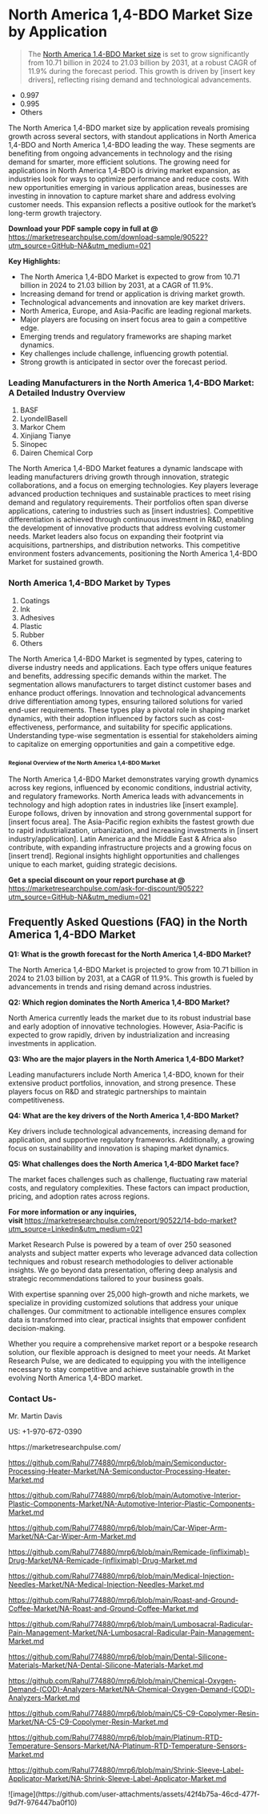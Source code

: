 <h1>North America 1,4-BDO Market&nbsp;Size by Application</h1><blockquote><p>The <a href="https://marketresearchpulse.com/download-sample/90522?utm_source=GitHub-NA&amp;utm_medium=021">North America 1,4-BDO Market size</a> is set to grow significantly from 10.71 billion in 2024 to 21.03 billion by 2031, at a robust CAGR of 11.9% during the forecast period. This growth is driven by [insert key drivers], reflecting rising demand and technological advancements.</p></blockquote><ul><li>0.997<li> 0.995<li> Others</li></ul><p>The North America 1,4-BDO market size by application reveals promising growth across several sectors, with standout applications in North America 1,4-BDO and North America 1,4-BDO leading the way. These segments are benefiting from ongoing advancements in technology and the rising demand for smarter, more efficient solutions. The growing need for applications in North America 1,4-BDO is driving market expansion, as industries look for ways to optimize performance and reduce costs. With new opportunities emerging in various application areas, businesses are investing in innovation to capture market share and address evolving customer needs. This expansion reflects a positive outlook for the market’s long-term growth trajectory.</p><p><strong>Download your PDF sample copy in full at @ </strong><a href="https://marketresearchpulse.com/download-sample/90522?utm_source=GitHub-NA&amp;utm_medium=021">https://marketresearchpulse.com/download-sample/90522?utm_source=GitHub-NA&amp;utm_medium=021</a></p><p><strong>Key Highlights: </strong></p><ul><li>The North America 1,4-BDO Market is expected to grow from 10.71 billion in 2024 to 21.03 billion by 2031, at a CAGR of 11.9%.</li><li>Increasing demand for trend or application is driving market growth.</li><li>Technological advancements and innovation are key market drivers.</li><li>North America, Europe, and Asia-Pacific are leading regional markets.</li><li>Major players are focusing on insert focus area to gain a competitive edge.</li><li>Emerging trends and regulatory frameworks are shaping market dynamics.</li><li>Key challenges include challenge, influencing growth potential.</li><li>Strong growth is anticipated in sector over the forecast period.</li></ul><h3>Leading Manufacturers in the North America 1,4-BDO Market: A Detailed Industry Overview</h3><ol><li>BASF</li><li>LyondellBasell</li><li>Markor Chem</li><li>Xinjiang Tianye</li><li>Sinopec</li><li>Dairen Chemical Corp</li></ol><div class="flex max-w-full flex-col flex-grow"><div class="min-h-8 text-message flex w-full flex-col items-end gap-2 whitespace-normal break-words [.text-message+&amp;]:mt-5" dir="auto" data-message-author-role="assistant" data-message-id="fd8432e4-4910-450d-b182-61b7bfb0a01f" data-message-model-slug="gpt-4o"><div class="flex w-full flex-col gap-1 empty:hidden first:pt-[3px]"><div class="markdown prose w-full break-words dark:prose-invert light"><p>The North America 1,4-BDO Market features a dynamic landscape with leading manufacturers driving growth through innovation, strategic collaborations, and a focus on emerging technologies. Key players leverage advanced production techniques and sustainable practices to meet rising demand and regulatory requirements. Their portfolios often span diverse applications, catering to industries such as [insert industries]. Competitive differentiation is achieved through continuous investment in R&amp;D, enabling the development of innovative products that address evolving customer needs. Market leaders also focus on expanding their footprint via acquisitions, partnerships, and distribution networks. This competitive environment fosters advancements, positioning the North America 1,4-BDO Market for sustained growth.</p></div></div></div></div><h3>North America 1,4-BDO Market by Types</h3><ol><li>Coatings<li> Ink<li> Adhesives<li> Plastic<li> Rubber<li> Others</li></ol><div class="flex max-w-full flex-col flex-grow"><div class="min-h-8 text-message flex w-full flex-col items-end gap-2 whitespace-normal break-words [.text-message+&amp;]:mt-5" dir="auto" data-message-author-role="assistant" data-message-id="084470be-0bb7-4664-bddf-5156b4f41249" data-message-model-slug="gpt-4o-mini"><div class="flex w-full flex-col gap-1 empty:hidden first:pt-[3px]"><div class="markdown prose w-full break-words dark:prose-invert light"><p>The North America 1,4-BDO Market is segmented by types, catering to diverse industry needs and applications. Each type offers unique features and benefits, addressing specific demands within the market. The segmentation allows manufacturers to target distinct customer bases and enhance product offerings. Innovation and technological advancements drive differentiation among types, ensuring tailored solutions for varied end-user requirements. These types play a pivotal role in shaping market dynamics, with their adoption influenced by factors such as cost-effectiveness, performance, and suitability for specific applications. Understanding type-wise segmentation is essential for stakeholders aiming to capitalize on emerging opportunities and gain a competitive edge.</p></div></div></div></div><h3><span style="font-size: 11px;">Regional Overview of the North America 1,4-BDO Market</span></h3><div class="flex max-w-full flex-col flex-grow"><div class="min-h-8 text-message flex w-full flex-col items-end gap-2 whitespace-normal break-words [.text-message+&amp;]:mt-5" dir="auto" data-message-author-role="assistant" data-message-id="e9038762-ce64-4e30-91c9-9bd413514231" data-message-model-slug="gpt-4o-mini"><div class="flex w-full flex-col gap-1 empty:hidden first:pt-[3px]"><div class="markdown prose w-full break-words dark:prose-invert light"><p>The North America 1,4-BDO Market demonstrates varying growth dynamics across key regions, influenced by economic conditions, industrial activity, and regulatory frameworks. North America leads with advancements in technology and high adoption rates in industries like [insert example]. Europe follows, driven by innovation and strong governmental support for [insert focus area]. The Asia-Pacific region exhibits the fastest growth due to rapid industrialization, urbanization, and increasing investments in [insert industry/application]. Latin America and the Middle East &amp; Africa also contribute, with expanding infrastructure projects and a growing focus on [insert trend]. Regional insights highlight opportunities and challenges unique to each market, guiding strategic decisions.</p></div></div></div></div><p><strong>Get a special discount on your report purchase at @ </strong><a href="https://marketresearchpulse.com/ask-for-discount/90522?utm_source=GitHub-NA&amp;utm_medium=021">https://marketresearchpulse.com/ask-for-discount/90522?utm_source=GitHub-NA&amp;utm_medium=021</a></p><h2>Frequently Asked Questions (FAQ) in the North America 1,4-BDO Market</h2><p><strong>Q1: What is the growth forecast for the North America 1,4-BDO Market?</strong></p><p>The North America 1,4-BDO Market is projected to grow from 10.71 billion in 2024 to 21.03 billion by 2031, at a CAGR of 11.9%. This growth is fueled by advancements in trends and rising demand across industries.</p><p><strong>Q2: Which region dominates the North America 1,4-BDO Market?</strong></p><p>North America currently leads the market due to its robust industrial base and early adoption of innovative technologies. However, Asia-Pacific is expected to grow rapidly, driven by industrialization and increasing investments in application.</p><p><strong>Q3: Who are the major players in the North America 1,4-BDO Market?</strong></p><p>Leading manufacturers include North America 1,4-BDO, known for their extensive product portfolios, innovation, and strong presence. These players focus on R&amp;D and strategic partnerships to maintain competitiveness.</p><p><strong>Q4: What are the key drivers of the North America 1,4-BDO Market?</strong></p><p>Key drivers include technological advancements, increasing demand for application, and supportive regulatory frameworks. Additionally, a growing focus on sustainability and innovation is shaping market dynamics.</p><p><strong>Q5: What challenges does the North America 1,4-BDO Market face?</strong></p><p>The market faces challenges such as challenge, fluctuating raw material costs, and regulatory complexities. These factors can impact production, pricing, and adoption rates across regions.</p><p><strong>For more information or any inquiries, visit&nbsp;</strong><a href="https://marketresearchpulse.com/report/90522/14-bdo-market?utm_source=Linkedin&utm_medium=021">https://marketresearchpulse.com/report/90522/14-bdo-market?utm_source=Linkedin&utm_medium=021</a></p><p>Market Research Pulse is powered by a team of over 250 seasoned analysts and subject matter experts who leverage advanced data collection techniques and robust research methodologies to deliver actionable insights. We go beyond data presentation, offering deep analysis and strategic recommendations tailored to your business goals.</p><p>With expertise spanning over 25,000 high-growth and niche markets, we specialize in providing customized solutions that address your unique challenges. Our commitment to actionable intelligence ensures complex data is transformed into clear, practical insights that empower confident decision-making.</p><p>Whether you require a comprehensive market report or a bespoke research solution, our flexible approach is designed to meet your needs. At Market Research Pulse, we are dedicated to equipping you with the intelligence necessary to stay competitive and achieve sustainable growth in the evolving North America 1,4-BDO market.</p><h3><strong>Contact Us-</strong></h3><p>Mr. Martin Davis</p><p>US: +1-970-672-0390</p><p>https://marketresearchpulse.com/</p><p><a href="https://github.com/Rahul774880/mrp6/blob/main/Semiconductor-Processing-Heater-Market/NA-Semiconductor-Processing-Heater-Market.md">https://github.com/Rahul774880/mrp6/blob/main/Semiconductor-Processing-Heater-Market/NA-Semiconductor-Processing-Heater-Market.md</a></p><p><a href="https://github.com/Rahul774880/mrp6/blob/main/Automotive-Interior-Plastic-Components-Market/NA-Automotive-Interior-Plastic-Components-Market.md">https://github.com/Rahul774880/mrp6/blob/main/Automotive-Interior-Plastic-Components-Market/NA-Automotive-Interior-Plastic-Components-Market.md</a></p><p><a href="https://github.com/Rahul774880/mrp6/blob/main/Car-Wiper-Arm-Market/NA-Car-Wiper-Arm-Market.md">https://github.com/Rahul774880/mrp6/blob/main/Car-Wiper-Arm-Market/NA-Car-Wiper-Arm-Market.md</a></p><p><a href="https://github.com/Rahul774880/mrp6/blob/main/Remicade-(infliximab)-Drug-Market/NA-Remicade-(infliximab)-Drug-Market.md">https://github.com/Rahul774880/mrp6/blob/main/Remicade-(infliximab)-Drug-Market/NA-Remicade-(infliximab)-Drug-Market.md</a></p><p><a href="https://github.com/Rahul774880/mrp6/blob/main/Medical-Injection-Needles-Market/NA-Medical-Injection-Needles-Market.md">https://github.com/Rahul774880/mrp6/blob/main/Medical-Injection-Needles-Market/NA-Medical-Injection-Needles-Market.md</a></p><p><a href="https://github.com/Rahul774880/mrp6/blob/main/Roast-and-Ground-Coffee-Market/NA-Roast-and-Ground-Coffee-Market.md">https://github.com/Rahul774880/mrp6/blob/main/Roast-and-Ground-Coffee-Market/NA-Roast-and-Ground-Coffee-Market.md</a></p><p><a href="https://github.com/Rahul774880/mrp6/blob/main/Lumbosacral-Radicular-Pain-Management-Market/NA-Lumbosacral-Radicular-Pain-Management-Market.md">https://github.com/Rahul774880/mrp6/blob/main/Lumbosacral-Radicular-Pain-Management-Market/NA-Lumbosacral-Radicular-Pain-Management-Market.md</a></p><p><a href="https://github.com/Rahul774880/mrp6/blob/main/Dental-Silicone-Materials-Market/NA-Dental-Silicone-Materials-Market.md">https://github.com/Rahul774880/mrp6/blob/main/Dental-Silicone-Materials-Market/NA-Dental-Silicone-Materials-Market.md</a></p><p><a href="https://github.com/Rahul774880/mrp6/blob/main/Chemical-Oxygen-Demand-(COD)-Analyzers-Market/NA-Chemical-Oxygen-Demand-(COD)-Analyzers-Market.md">https://github.com/Rahul774880/mrp6/blob/main/Chemical-Oxygen-Demand-(COD)-Analyzers-Market/NA-Chemical-Oxygen-Demand-(COD)-Analyzers-Market.md</a></p><p><a href="https://github.com/Rahul774880/mrp6/blob/main/C5-C9-Copolymer-Resin-Market/NA-C5-C9-Copolymer-Resin-Market.md">https://github.com/Rahul774880/mrp6/blob/main/C5-C9-Copolymer-Resin-Market/NA-C5-C9-Copolymer-Resin-Market.md</a></p><p><a href="https://github.com/Rahul774880/mrp6/blob/main/Platinum-RTD-Temperature-Sensors-Market/NA-Platinum-RTD-Temperature-Sensors-Market.md">https://github.com/Rahul774880/mrp6/blob/main/Platinum-RTD-Temperature-Sensors-Market/NA-Platinum-RTD-Temperature-Sensors-Market.md</a></p><p><a href="https://github.com/Rahul774880/mrp6/blob/main/Shrink-Sleeve-Label-Applicator-Market/NA-Shrink-Sleeve-Label-Applicator-Market.md">https://github.com/Rahul774880/mrp6/blob/main/Shrink-Sleeve-Label-Applicator-Market/NA-Shrink-Sleeve-Label-Applicator-Market.md</a></p>
![image](https://github.com/user-attachments/assets/42f4b75a-46cd-477f-9d7f-976447ba0f10)
